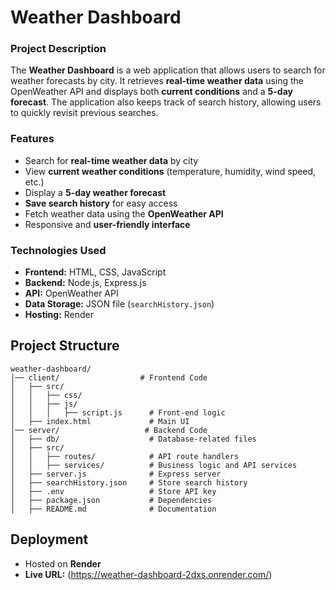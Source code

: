 # Weather Dashboard

### Project Description
The **Weather Dashboard** is a web application that allows users to search for weather forecasts by city. It retrieves **real-time weather data** using the OpenWeather API and displays both **current conditions** and a **5-day forecast**. The application also keeps track of search history, allowing users to quickly revisit previous searches.

### Features
- Search for **real-time weather data** by city
- View **current weather conditions** (temperature, humidity, wind speed, etc.)
- Display a **5-day weather forecast**
- **Save search history** for easy access
- Fetch weather data using the **OpenWeather API**
- Responsive and **user-friendly interface**

### Technologies Used
- **Frontend:** HTML, CSS, JavaScript
- **Backend:** Node.js, Express.js
- **API:** OpenWeather API
- **Data Storage:** JSON file (`searchHistory.json`)
- **Hosting:** Render

## Project Structure
```
weather-dashboard/
│── client/                  # Frontend Code
│   ├── src/
│   │   ├── css/
│   │   ├── js/
│   │   │   ├── script.js      # Front-end logic
│   ├── index.html             # Main UI
│── server/                   # Backend Code
│   ├── db/                    # Database-related files
│   ├── src/
│   │   ├── routes/            # API route handlers
│   │   ├── services/          # Business logic and API services
│   ├── server.js              # Express server
│   ├── searchHistory.json     # Store search history
│   ├── .env                   # Store API key
│   ├── package.json           # Dependencies
│   ├── README.md              # Documentation
```

## Deployment
- Hosted on **Render**
- **Live URL:** (https://weather-dashboard-2dxs.onrender.com/)

